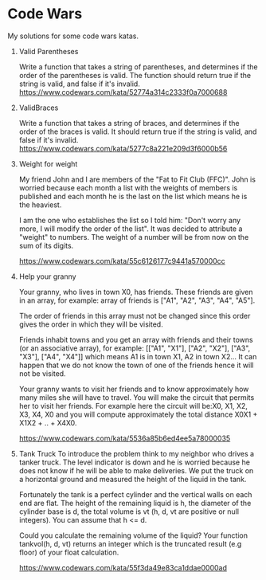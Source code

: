 # Code Wars

My solutions for some code wars katas.

1. Valid Parentheses
   
   Write a function that takes a string of parentheses, and determines if the order of the parentheses is valid. The function should return true if the string is valid, and false if it's invalid.
   https://www.codewars.com/kata/52774a314c2333f0a7000688


2. ValidBraces

    Write a function that takes a string of braces, and determines if the order of the braces is valid. It should return true if the string is valid, and false if it's invalid.
    https://www.codewars.com/kata/5277c8a221e209d3f6000b56


3. Weight for weight

   My friend John and I are members of the "Fat to Fit Club (FFC)". John is worried because each month a list with the weights of members is published and each month he is the last on the list which means he is the heaviest.

   I am the one who establishes the list so I told him: "Don't worry any more, I will modify the order of the list". It was decided to attribute a "weight" to numbers. The weight of a number will be from now on the sum of its digits.

   https://www.codewars.com/kata/55c6126177c9441a570000cc


4. Help your granny

   Your granny, who lives in town X0, has friends. These friends are given in an array, for example: array of friends is ["A1", "A2", "A3", "A4", "A5"].

   The order of friends in this array must not be changed since this order gives the order in which they will be visited.

   Friends inhabit towns and you get an array with friends and their towns (or an associative array), for example: [["A1", "X1"], ["A2", "X2"], ["A3", "X3"], ["A4", "X4"]] which means A1 is in town X1, A2 in town X2... It can happen that we do not know the town of one of the friends hence it will not be visited.

   Your granny wants to visit her friends and to know approximately how many miles she will have to travel. You will make the circuit that permits her to visit her friends. For example here the circuit will be:X0, X1, X2, X3, X4, X0 and you will compute approximately the total distance X0X1 + X1X2 + .. + X4X0.

   https://www.codewars.com/kata/5536a85b6ed4ee5a78000035

5. Tank Truck
   To introduce the problem think to my neighbor who drives a tanker truck. The level indicator is down and he is worried because he does not know if he will be able to make deliveries. We put the truck on a horizontal ground and measured the height of the liquid in the tank.

   Fortunately the tank is a perfect cylinder and the vertical walls on each end are flat. The height of the remaining liquid is h, the diameter of the cylinder base is d, the total volume is vt (h, d, vt are positive or null integers). You can assume that h <= d.

   Could you calculate the remaining volume of the liquid? Your function tankvol(h, d, vt) returns an integer which is the truncated result (e.g floor) of your float calculation.

   https://www.codewars.com/kata/55f3da49e83ca1ddae0000ad
   